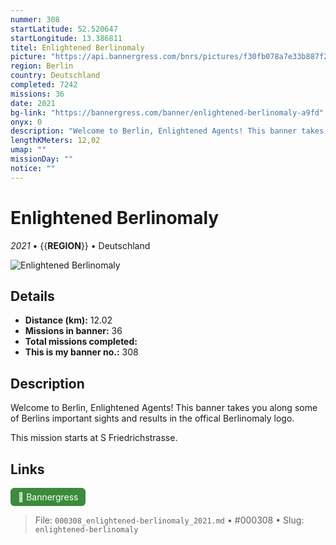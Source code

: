 ```yaml
---
nummer: 308
startLatitude: 52.520647
startLongitude: 13.386811
titel: Enlightened Berlinomaly
picture: "https://api.bannergress.com/bnrs/pictures/f30fb078a7e33b887f2748a04e80bdf6"
region: Berlin
country: Deutschland
completed: 7242
missions: 36
date: 2021
bg-link: "https://bannergress.com/banner/enlightened-berlinomaly-a9fd"
onyx: 0
description: "Welcome to Berlin, Enlightened Agents! This banner takes you along some of Berlins important sights and results in the offical Berlinomaly logo. \n\nThis mission starts at S Friedrichstrasse."
lengthKMeters: 12,02
umap: ""
missionDay: ""
notice: ""
---
```

# Enlightened Berlinomaly

*2021* • {{__REGION__}} • Deutschland

![Enlightened Berlinomaly](https://api.bannergress.com/bnrs/pictures/f30fb078a7e33b887f2748a04e80bdf6)



## Details
- **Distance (km):** 12.02
- **Missions in banner:** 36
- **Total missions completed:** 
- **This is my banner no.:** 308



## Description
Welcome to Berlin, Enlightened Agents! This banner takes you along some of Berlins important sights and results in the offical Berlinomaly logo. 

This mission starts at S Friedrichstrasse.



## Links
<a href="https://bannergress.com/banner/enlightened-berlinomaly-a9fd" target="_blank" style="display:inline-block;margin-right:8px;padding:6px 12px;background:#3c8b3c;color:#fff;text-decoration:none;border-radius:6px;">🔗 Bannergress</a>



> File: `000308_enlightened-berlinomaly_2021.md` • #000308 • Slug: `enlightened-berlinomaly`

